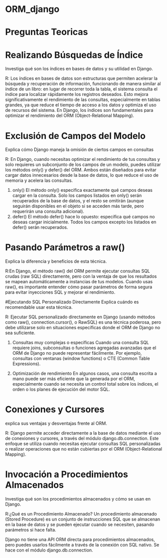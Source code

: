 ﻿# ORM_django
# Preguntas Teoricas

# Realizando Búsquedas de Índice
Investiga qué son los índices en bases de datos y su utilidad en Django.

R: Los índices en bases de datos son estructuras que permiten acelerar la búsqueda y recuperación de información, funcionando de manera similar al índice de un libro: en lugar de recorrer toda la tabla, el sistema consulta el índice para localizar rápidamente los registros deseados. Esto mejora significativamente el rendimiento de las consultas, especialmente en tablas grandes, ya que reduce el tiempo de acceso a los datos y optimiza el uso de recursos del sistema. En Django, los índices son fundamentales para optimizar el rendimiento del ORM (Object-Relational Mapping). 

# Exclusión de Campos del Modelo
Explica cómo Django maneja la omisión de ciertos campos en consultas

R: En Django, cuando necesitas optimizar el rendimiento de tus consultas y solo requieres un subconjunto de los campos de un modelo, puedes utilizar los métodos only() y defer() del ORM. Ambos están diseñados para evitar cargar datos innecesarios desde la base de datos, lo que reduce el uso de memoria y acelera las consultas.
1. only()
El método only() especifica exactamente qué campos deseas cargar en la consulta. Solo los campos listados en only() serán recuperados de la base de datos, y el resto se omitirán (aunque seguirán disponibles en el objeto si se acceden más tarde, pero requerirán una consulta adicional).
2. defer()
El método defer() hace lo opuesto: especifica qué campos no deseas cargar inicialmente. Todos los campos excepto los listados en defer() serán recuperados.

# Pasando Parámetros a raw()
Explica la diferencia y beneficios de esta técnica.

R:En Django, el método raw() del ORM permite ejecutar consultas SQL crudas (raw SQL) directamente, pero con la ventaja de que los resultados se mapean automáticamente a instancias de tus modelos. Cuando usas raw(), es importante entender cómo pasar parámetros de forma segura para evitar inyecciones SQL y mejorar el rendimiento.

#Ejecutando SQL Personalizado Directamente
Explica cuándo es recomendable usar esta técnica.

R: Ejecutar SQL personalizado directamente en Django (usando métodos como raw(), connection.cursor(), o RawSQL) es una técnica poderosa, pero debe utilizarse solo en situaciones específicas donde el ORM de Django no sea suficiente.
1. Consultas muy complejas o específicas
Cuando una consulta SQL requiere joins, subconsultas o funciones agregadas avanzadas que el ORM de Django no puede representar fácilmente.
Por ejemplo, consultas con ventanas (window functions) o CTE (Common Table Expressions).

2. Optimización de rendimiento
En algunos casos, una consulta escrita a mano puede ser más eficiente que la generada por el ORM, especialmente cuando se necesita un control total sobre los índices, el orden o los planes de ejecución del motor SQL.

# Conexiones y Cursores
explica sus ventajas y desventajas frente al ORM.

R: Django permite acceder directamente a la base de datos mediante el uso de conexiones y cursores, a través del módulo django.db.connection.
Este enfoque se utiliza cuando necesitas ejecutar consultas SQL personalizadas o realizar operaciones que no están cubiertas por el ORM (Object-Relational Mapping).

# Invocación a Procedimientos Almacenados
Investiga qué son los procedimientos almacenados y cómo se usan en Django.

R:¿Qué es un Procedimiento Almacenado?
Un procedimiento almacenado (Stored Procedure) es un conjunto de instrucciones SQL que se almacenan en la base de datos y se pueden ejecutar cuando se necesiten, pasando parámetros si hace falta.

Django no tiene una API ORM directa para procedimientos almacenados,
pero puedes usarlos fácilmente a través de la conexión con SQL nativo.
Se hace con el módulo django.db.connection.
